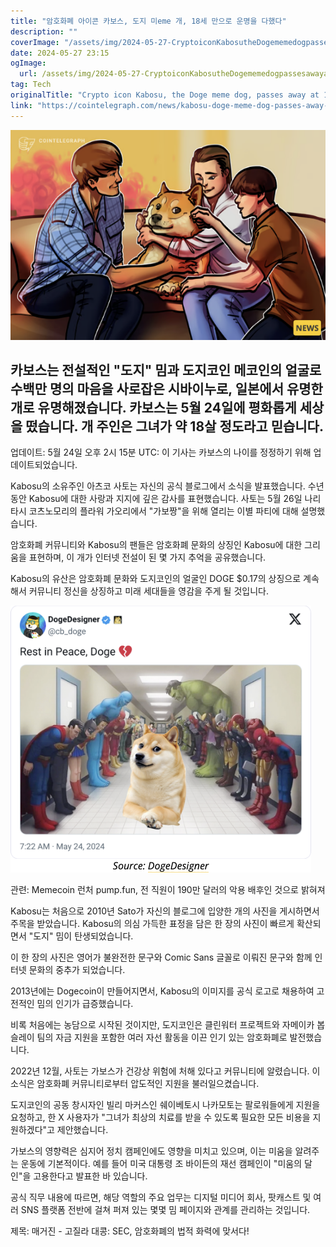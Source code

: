 ```yaml
---
title: "암호화폐 아이콘 카보스, 도지 미eme 개, 18세 만으로 운명을 다했다"
description: ""
coverImage: "/assets/img/2024-05-27-CryptoiconKabosutheDogememedogpassesawayat18_thumbnail.png"
date: 2024-05-27 23:15
ogImage: 
  url: /assets/img/2024-05-27-CryptoiconKabosutheDogememedogpassesawayat18_thumbnail.png
tag: Tech
originalTitle: "Crypto icon Kabosu, the Doge meme dog, passes away at 18"
link: "https://cointelegraph.com/news/kabosu-doge-meme-dog-passes-away-crypto-community-mourns"
---
```



![CryptoiconKabosutheDogememedogpassesawayat18_thumbnail.png](/assets/img/2024-05-27-CryptoiconKabosutheDogememedogpassesawayat18_thumbnail.png)

## 카보스는 전설적인 "도지" 밈과 도지코인 메코인의 얼굴로 수백만 명의 마음을 사로잡은 시바이누로, 일본에서 유명한 개로 유명해졌습니다. 카보스는 5월 24일에 평화롭게 세상을 떴습니다. 개 주인은 그녀가 약 18살 정도라고 믿습니다.

업데이트: 5월 24일 오후 2시 15분 UTC: 이 기사는 카보스의 나이를 정정하기 위해 업데이트되었습니다.

<div class="content-ad"></div>

Kabosu의 소유주인 아츠코 사토는 자신의 공식 블로그에서 소식을 발표했습니다. 수년 동안 Kabosu에 대한 사랑과 지지에 깊은 감사를 표현했습니다. 사토는 5월 26일 나리타시 코츠노모리의 플라워 가오리에서 "가보짱"을 위해 열리는 이별 파티에 대해 설명했습니다.

암호화폐 커뮤니티와 Kabosu의 팬들은 암호화폐 문화의 상징인 Kabosu에 대한 그리움을 표현하며, 이 개가 인터넷 전설이 된 몇 가지 추억을 공유했습니다.

Kabosu의 유산은 암호화폐 문화와 도지코인의 얼굴인 DOGE $0.17의 상징으로 계속해서 커뮤니티 정신을 상징하고 미래 세대들을 영감을 주게 될 것입니다.

![Kabosu](/assets/img/2024-05-27-CryptoiconKabosutheDogememedogpassesawayat18_0.png)

<div class="content-ad"></div>

관련: Memecoin 런처 pump.fun, 전 직원이 190만 달러의 악용 배후인 것으로 밝혀져

Kabosu는 처음으로 2010년 Sato가 자신의 블로그에 입양한 개의 사진을 게시하면서 주목을 받았습니다. Kabosu의 의심 가득한 표정을 담은 한 장의 사진이 빠르게 확산되면서 "도지" 밈이 탄생되었습니다.

이 한 장의 사진은 영어가 불완전한 문구와 Comic Sans 글꼴로 이뤄진 문구와 함께 인터넷 문화의 중추가 되었습니다.

2013년에는 Dogecoin이 만들어지면서, Kabosu의 이미지를 공식 로고로 채용하여 고전적인 밈의 인기가 급증했습니다.

<div class="content-ad"></div>

비록 처음에는 농담으로 시작된 것이지만, 도지코인은 클린워터 프로젝트와 자메이카 봅슬레이 팀의 자금 지원을 포함한 여러 자선 활동을 이끈 인기 있는 암호화폐로 발전했습니다.

2022년 12월, 사토는 가보스가 건강상 위험에 처해 있다고 커뮤니티에 알렸습니다. 이 소식은 암호화폐 커뮤니티로부터 압도적인 지원을 불러일으켰습니다.

도지코인의 공동 창시자인 빌리 마커스인 쉐이베토시 나카모토는 팔로워들에게 지원을 요청하고, 한 X 사용자가 "그녀가 최상의 치료를 받을 수 있도록 필요한 모든 비용을 지원하겠다"고 제안했습니다.

가보스의 영향력은 심지어 정치 캠페인에도 영향을 미치고 있으며, 이는 미움을 알려주는 운동에 기본적이다. 예를 들어 미국 대통령 조 바이든의 재선 캠페인이 "미움의 달인"을 고용한다고 발표한 바 있습니다.

<div class="content-ad"></div>

공식 직무 내용에 따르면, 해당 역할의 주요 업무는 디지털 미디어 회사, 팟캐스트 및 여러 SNS 플랫폼 전반에 걸쳐 퍼져 있는 몇몇 밈 페이지와 관계를 관리하는 것입니다.

제목: 매거진 - 고질라 대콩: SEC, 암호화폐의 법적 화력에 맞서다!